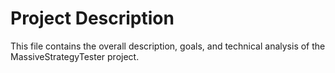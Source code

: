 # Project Description

This file contains the overall description, goals, and technical analysis of the MassiveStrategyTester project.
